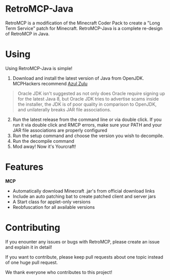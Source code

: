 # RetroMCP-Java

RetroMCP is a modification of the Minecraft Coder Pack to create a "Long Term Service" patch for Minecraft.
RetroMCP-Java is a complete re-design of RetroMCP in Java.

# Using

Using RetroMCP-Java is simple!
1. Download and install the latest version of Java from OpenJDK. MCPHackers recommend [Azul Zulu](https://www.azul.com/downloads/?version=java-8-lts&package=jdk)
> Oracle JDK isn't suggested as not only does Oracle require signing up for the latest Java 8, but Oracle JDK tries to advertise
scams inside the installer, the JDK is of poor quality in comparison to OpenJDK, and unilaterally breaks JAR file associations.
2. Run the latest release from the command line or via double click. If you run it via double click and RMCP errors, make sure your PATH
and your JAR file associations are properly configured
3. Run the setup command and choose the version you wish to decompile.
4. Run the decompile command
5. Mod away! Now it's Yourcraft!

# Features

**MCP**

* Automatically download Minecraft .jar's from official download links
* Include an auto patching bat to create patched client and server jars
* A Start class for applet-only versions
* Reobfuscation for all available versions

# Contributing

If you enounter any issues or bugs with RetroMCP, please create an issue and explain it in detail!

If you want to contribute, please keep pull requests about one topic instead of one huge pull request.

We thank everyone who contributes to this project!
